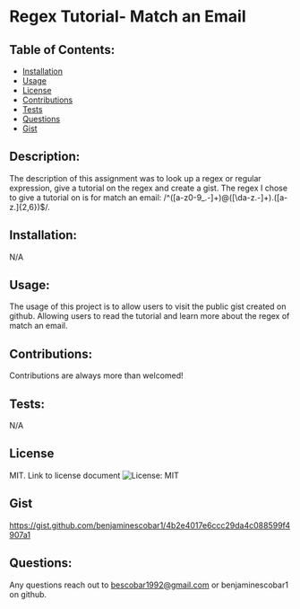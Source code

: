   # Regex Tutorial- Match an Email

  ## Table of Contents:
  - [Installation](#installation)
  - [Usage](#usage)
  - [License](#license)
  - [Contributions](#Contributions)
  - [Tests](#tests)
  - [Questions](#questions)
  - [Gist](#Gist)
  


  ## Description:
  The description of this assignment was to look up a regex or regular expression, give a tutorial on the regex and create a gist. The regex I chose to give a tutorial on is for match an email: /^([a-z0-9_\.-]+)@([\da-z\.-]+)\.([a-z\.]{2,6})$/.


  ## Installation:
  N/A

  ## Usage:
  The usage of this project is to allow users to visit the public gist created on github. Allowing users to read the tutorial and learn more about the regex of match an email.

  ## Contributions:
  Contributions are always more than welcomed!

  ## Tests:
  N/A

  ## License
  MIT. Link to license document ![License: MIT](https://opensource.org/licenses/MIT)

  ## Gist
  https://gist.github.com/benjaminescobar1/4b2e4017e6ccc29da4c088599f4907a1

  ## Questions:
  Any questions reach out to bescobar1992@gmail.com or benjaminescobar1 on github.
